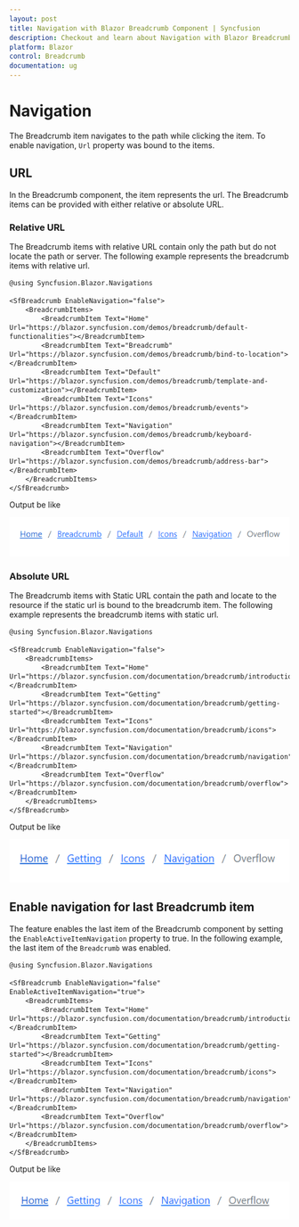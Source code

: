 ```yaml
---
layout: post
title: Navigation with Blazor Breadcrumb Component | Syncfusion
description: Checkout and learn about Navigation with Blazor Breadcrumb component of Syncfusion, and more details.
platform: Blazor
control: Breadcrumb
documentation: ug
---
```


# Navigation

The Breadcrumb item navigates to the path while clicking the item. To enable navigation, `Url` property was bound to the items.

## URL

In the Breadcrumb component, the item represents the url. The Breadcrumb items can be provided with either relative or absolute URL.

### Relative URL

The Breadcrumb items with relative URL contain only the path but do not locate the path or server. The following example represents the breadcrumb items with relative url.

```cshtml
@using Syncfusion.Blazor.Navigations

<SfBreadcrumb EnableNavigation="false">
    <BreadcrumbItems>
        <BreadcrumbItem Text="Home" Url="https://blazor.syncfusion.com/demos/breadcrumb/default-functionalities"></BreadcrumbItem>
        <BreadcrumbItem Text="Breadcrumb" Url="https://blazor.syncfusion.com/demos/breadcrumb/bind-to-location"></BreadcrumbItem>
        <BreadcrumbItem Text="Default" Url="https://blazor.syncfusion.com/demos/breadcrumb/template-and-customization"></BreadcrumbItem>
        <BreadcrumbItem Text="Icons" Url="https://blazor.syncfusion.com/demos/breadcrumb/events"></BreadcrumbItem>
        <BreadcrumbItem Text="Navigation" Url="https://blazor.syncfusion.com/demos/breadcrumb/keyboard-navigation"></BreadcrumbItem>
        <BreadcrumbItem Text="Overflow" Url="https://blazor.syncfusion.com/demos/breadcrumb/address-bar"></BreadcrumbItem>
    </BreadcrumbItems>
</SfBreadcrumb>
```

Output be like

![Blazor Breadcrumb Component](./images/blazor-Breadcrumb-relative-url.png)

### Absolute URL

The Breadcrumb items with Static URL contain the path and locate to the resource if the static url is bound to the breadcrumb item. The following example represents the breadcrumb items with static url.

```cshtml
@using Syncfusion.Blazor.Navigations

<SfBreadcrumb EnableNavigation="false">
    <BreadcrumbItems>
        <BreadcrumbItem Text="Home" Url="https://blazor.syncfusion.com/documentation/breadcrumb/introduction"></BreadcrumbItem>
        <BreadcrumbItem Text="Getting" Url="https://blazor.syncfusion.com/documentation/breadcrumb/getting-started"></BreadcrumbItem>
        <BreadcrumbItem Text="Icons" Url="https://blazor.syncfusion.com/documentation/breadcrumb/icons"></BreadcrumbItem>
        <BreadcrumbItem Text="Navigation" Url="https://blazor.syncfusion.com/documentation/breadcrumb/navigation"></BreadcrumbItem>
        <BreadcrumbItem Text="Overflow" Url="https://blazor.syncfusion.com/documentation/breadcrumb/overflow"></BreadcrumbItem>
    </BreadcrumbItems>
</SfBreadcrumb>
```

Output be like

![Blazor Breadcrumb Component](./images/blazor-Breadcrumb-absolute-url.png)

## Enable navigation for last Breadcrumb item

The feature enables the last item of the Breadcrumb component by setting the `EnableActiveItemNavigation` property to true. In the following example, the last item of the `Breadcrumb` was enabled.

```cshtml
@using Syncfusion.Blazor.Navigations

<SfBreadcrumb EnableNavigation="false" EnableActiveItemNavigation="true">
    <BreadcrumbItems>
        <BreadcrumbItem Text="Home" Url="https://blazor.syncfusion.com/documentation/breadcrumb/introduction"></BreadcrumbItem>
        <BreadcrumbItem Text="Getting" Url="https://blazor.syncfusion.com/documentation/breadcrumb/getting-started"></BreadcrumbItem>
        <BreadcrumbItem Text="Icons" Url="https://blazor.syncfusion.com/documentation/breadcrumb/icons"></BreadcrumbItem>
        <BreadcrumbItem Text="Navigation" Url="https://blazor.syncfusion.com/documentation/breadcrumb/navigation"></BreadcrumbItem>
        <BreadcrumbItem Text="Overflow" Url="https://blazor.syncfusion.com/documentation/breadcrumb/overflow"></BreadcrumbItem>
    </BreadcrumbItems>
</SfBreadcrumb>
```

Output be like

![Blazor Breadcrumb Component](./images/blazor-Breadcrumb-enable-navigation.png)
